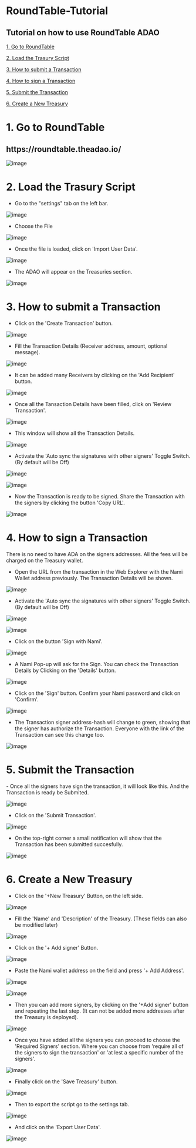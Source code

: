 # RoundTable-Tutorial
Tutorial on how to use RoundTable ADAO
---
<a href="#GoTo">1. Go to RoundTable</a>

<a href="#Load">2. Load the Trasury Script</a>

<a href="#Submit">3. How to submit a Transaction</a>

<a href="#Sign">4. How to sign a Transaction</a>

<a href="#Transaction">5. Submit the Transaction</a>

<a href="#Create">6. Create a New Treasury</a>

  

<div id="GoTo">
  <h1> 1. Go to RoundTable </h1>

  <h2>https://roundtable.theadao.io/</h2>

![image](https://user-images.githubusercontent.com/93602962/175553372-db15e369-f0fd-4941-8bb0-5f541692e851.png)
</div>

<div id="Load">
<h1> 2. Load the Trasury Script </h1>

- Go to the "settings" tab on the left bar.

![image](https://user-images.githubusercontent.com/93602962/175554032-cf318503-ab93-4033-9287-611f18cfc17a.png)

- Choose the File 

![image](https://user-images.githubusercontent.com/93602962/175554709-e241a673-c85e-4556-9ef2-66661a578745.png)


- Once the file is loaded, click on 'Import User Data'.

![image](https://user-images.githubusercontent.com/93602962/175554879-dbef60f7-554c-46ba-944d-97a19a9ec401.png)

- The ADAO will appear on the Treasuries section.

![image](https://user-images.githubusercontent.com/93602962/175557586-f7938609-dee5-473f-aedd-f0054998e8cf.png)

</div>

<div id="Submit">
<h1>  3. How to submit a Transaction </h1>

- Click on the 'Create Transaction' button.

![image](https://user-images.githubusercontent.com/93602962/175558034-b95e0c44-982b-4a5a-be13-080ffda331ab.png)

- Fill the Transaction Details (Receiver address, amount, optional message).

![image](https://user-images.githubusercontent.com/93602962/175566209-340e1d63-6b8d-4e69-9bb2-4d052c29e882.png)

- It can be added many Receivers by clicking on the 'Add Recipient' button.

![image](https://user-images.githubusercontent.com/93602962/175567704-481429c2-29f1-45ab-8e46-b4ed6f22d134.png)

- Once all the Tansaction Details have been filled, click on 'Review Transaction'.

![image](https://user-images.githubusercontent.com/93602962/175567881-0c111431-0718-4e41-ad8f-591c5bba70a9.png)

- This window will show all the Transaction Details.

![image](https://user-images.githubusercontent.com/93602962/175568507-1edf54ed-1cff-423a-938a-a05d38d22113.png)

- Activate the 'Auto sync the signatures with other signers' Toggle Switch.(By default will be Off)

![image](https://user-images.githubusercontent.com/93602962/175568721-95ec23c1-b2b9-4bea-8c07-9039f1736ac3.png)

![image](https://user-images.githubusercontent.com/93602962/175568907-7d4b3617-7b32-4310-92d2-8a429322a51b.png)

- Now the Transaction is ready to be signed. Share the Transaction with the signers by clicking the button 'Copy URL'.

![image](https://user-images.githubusercontent.com/93602962/175569342-3e435d96-6be7-4e11-afc3-c7521b54e479.png)
</div>

<div id="Sign">
<h1> 4. How to sign a Transaction </h1>

There is no need to have ADA on the signers addresses. All the fees will be charged on the Treasury wallet.
- Open the URL from the transaction in the Web Explorer with the Nami Wallet address previously. The Transaction Details will be shown.

![image](https://user-images.githubusercontent.com/93602962/175570696-b5931d71-15bf-48b0-a4e9-4aedd0c4cca3.png)

- Activate the 'Auto sync the signatures with other signers' Toggle Switch.(By default will be Off)

![image](https://user-images.githubusercontent.com/93602962/175568721-95ec23c1-b2b9-4bea-8c07-9039f1736ac3.png)

![image](https://user-images.githubusercontent.com/93602962/175568907-7d4b3617-7b32-4310-92d2-8a429322a51b.png)

- Click on the button 'Sign with Nami'.

![image](https://user-images.githubusercontent.com/93602962/175571014-a0adb816-eb72-4818-a7d1-a66a130e162b.png)

- A Nami Pop-up will ask for the Sign. You can check the Transaction Details by Clicking on the 'Details' button.

![image](https://user-images.githubusercontent.com/93602962/175571561-fac37cb1-e8ee-4ea9-8a72-871fca8b50a5.png)

- Click on the 'Sign' button. Confirm your Nami password and click on 'Confirm'.

![image](https://user-images.githubusercontent.com/93602962/175572098-108b8045-1e21-47d1-86f3-fe61536721ae.png)

- The Transaction signer address-hash will change to green, showing that the signer has authorize the Transaction. Everyone with the link of the Transaction can see this change too.

![image](https://user-images.githubusercontent.com/93602962/175572815-9ff823b4-791f-4c5b-9a94-29ba3d6b7eba.png)
</div>

<div id="Transaction">
<h1> 5. Submit the Transaction </h1>
- Once all the signers have sign the transaction, it will look like this. And the Transaction is ready be Submited.

![image](https://user-images.githubusercontent.com/93602962/175573814-dc74f184-2e09-41a2-b16a-66b9c3ae3811.png)

- Click on the 'Submit Transaction'.

![image](https://user-images.githubusercontent.com/93602962/175574124-455abb10-58e1-4f3f-89a1-3c2cb3c06022.png)

- On the top-right corner a small notification will show that the Transaction has been submitted succesfully. 

![image](https://user-images.githubusercontent.com/93602962/175574419-fa20a257-60f9-4b85-87e5-de5d58f09c69.png)
</div>

<div id="Create">
  <h1> 6. Create a New Treasury</h1>
  
  - Click on the '+New Treasury' Button, on the left side.

  
  ![image](https://user-images.githubusercontent.com/93602962/175832675-ebed81e1-fe67-48fa-a968-5002a7b76f24.png)

  - Fill the 'Name' and 'Description' of the Treasury. (These fields can also be modified later)
  
  ![image](https://user-images.githubusercontent.com/93602962/175833151-a7ec08eb-6740-4072-85e6-db1f022b099b.png)

  - Click on the '+ Add signer' Button.
 
  ![image](https://user-images.githubusercontent.com/93602962/175833191-eda7b549-a552-4a89-87b6-42403d2f267e.png)

  - Paste the Nami wallet address on the field and press '+ Add Address'.
  
  ![image](https://user-images.githubusercontent.com/93602962/175833497-b9bf4ed4-99f8-4306-8392-9ed73119bcf6.png)

  
  ![image](https://user-images.githubusercontent.com/93602962/175833482-60a017aa-e66f-4e4a-9aa3-8ddfd339c81f.png)

  - Then you can add more signers, by clicking on the '+Add signer' button and repeating the last step. (It can not be added more addresses after the Treasury is deployed).
  
  ![image](https://user-images.githubusercontent.com/93602962/175833617-7bd5c4d4-c05d-4653-a824-bed4e92edcaa.png)

  - Once you have added all the signers you can proceed to choose the 'Required Signers' section. Where you can choose from 'require all of the signers to sign the transaction' or 'at lest a specific number of the signers'. 
  
  ![image](https://user-images.githubusercontent.com/93602962/175833863-c1e0cb62-d73a-485e-b7d5-aa5ea0200bf1.png)
  
  - Finally click on the 'Save Treasury' button.
  
  ![image](https://user-images.githubusercontent.com/93602962/175833951-95a7331a-b380-4d3b-95a5-720e3113312d.png)

  - Then to export the script go to the settings tab.
  
  ![image](https://user-images.githubusercontent.com/93602962/175834208-257eef43-684d-4f94-bec9-d3a55c5f3bcd.png)

  - And click on the 'Export User Data'.
  
  ![image](https://user-images.githubusercontent.com/93602962/175834242-c5518c4d-7401-4b0d-9d58-6b6de5d40c7b.png)

</div >



